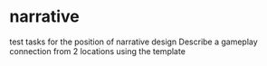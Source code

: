 # narrative
test tasks for the position of narrative design
Describe a gameplay connection from 2 locations using the template
